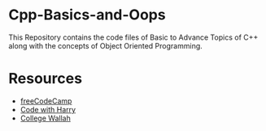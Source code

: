 # Cpp-Basics-and-Oops
This Repository contains the code files of Basic to Advance Topics of C++ along with the concepts of Object Oriented Programming.
# Resources
- [freeCodeCamp](https://youtu.be/8jLOx1hD3_o)
- [Code with Harry](https://youtube.com/playlist?list=PLu0W_9lII9agpFUAlPFe_VNSlXW5uE0YL)
- [College Wallah](https://youtube.com/playlist?list=PLxgZQoSe9cg0df_GxVjz3DD_Gck5tMXAd)
